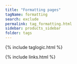 ```yaml
---
title: "Formatting pages"
tagName: formatting
search: exclude
permalink: tag_formatting.html
sidebar: products_sidebar
folder: tags
---
```

{% include taglogic.html %}

{% include links.html %}
